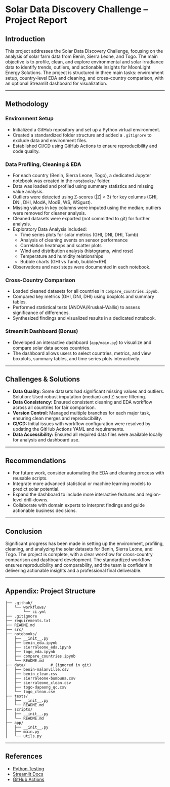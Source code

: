 # Solar Data Discovery Challenge – Project Report

## Introduction

This project addresses the Solar Data Discovery Challenge, focusing on the analysis of solar farm data from Benin, Sierra Leone, and Togo. The main objective is to profile, clean, and explore environmental and solar irradiance data to identify trends, outliers, and actionable insights for MoonLight Energy Solutions. The project is structured in three main tasks: environment setup, country-level EDA and cleaning, and cross-country comparison, with an optional Streamlit dashboard for visualization.

---

## Methodology

### Environment Setup
- Initialized a GitHub repository and set up a Python virtual environment.
- Created a standardized folder structure and added a `.gitignore` to exclude data and environment files.
- Established CI/CD using GitHub Actions to ensure reproducibility and code quality.

### Data Profiling, Cleaning & EDA
- For each country (Benin, Sierra Leone, Togo), a dedicated Jupyter notebook was created in the `notebooks/` folder.
- Data was loaded and profiled using summary statistics and missing value analysis.
- Outliers were detected using Z-scores (|Z| > 3) for key columns (GHI, DNI, DHI, ModA, ModB, WS, WSgust).
- Missing values in key columns were imputed using the median; outliers were removed for cleaner analysis.
- Cleaned datasets were exported (not committed to git) for further analysis.
- Exploratory Data Analysis included:
  - Time series plots for solar metrics (GHI, DNI, DHI, Tamb)
  - Analysis of cleaning events on sensor performance
  - Correlation heatmaps and scatter plots
  - Wind and distribution analysis (histograms, wind rose)
  - Temperature and humidity relationships
  - Bubble charts (GHI vs Tamb, bubble=RH)
- Observations and next steps were documented in each notebook.

### Cross-Country Comparison
- Loaded cleaned datasets for all countries in `compare_countries.ipynb`.
- Compared key metrics (GHI, DNI, DHI) using boxplots and summary tables.
- Performed statistical tests (ANOVA/Kruskal–Wallis) to assess significance of differences.
- Synthesized findings and visualized results in a dedicated notebook.

### Streamlit Dashboard (Bonus)
- Developed an interactive dashboard (`app/main.py`) to visualize and compare solar data across countries.
- The dashboard allows users to select countries, metrics, and view boxplots, summary tables, and time series plots interactively.

---

## Challenges & Solutions
- **Data Quality:** Some datasets had significant missing values and outliers. Solution: Used robust imputation (median) and Z-score filtering.
- **Data Consistency:** Ensured consistent cleaning and EDA workflow across all countries for fair comparison.
- **Version Control:** Managed multiple branches for each major task, ensuring clean merges and reproducibility.
- **CI/CD:** Initial issues with workflow configuration were resolved by updating the GitHub Actions YAML and requirements.
- **Data Accessibility:** Ensured all required data files were available locally for analysis and dashboard use.

---

## Recommendations
- For future work, consider automating the EDA and cleaning process with reusable scripts.
- Integrate more advanced statistical or machine learning models to predict solar potential.
- Expand the dashboard to include more interactive features and region-level drill-downs.
- Collaborate with domain experts to interpret findings and guide actionable business decisions.

---

## Conclusion

Significant progress has been made in setting up the environment, profiling, cleaning, and analyzing the solar datasets for Benin, Sierra Leone, and Togo. The project is complete, with a clear workflow for cross-country comparison and dashboard development. The standardized workflow ensures reproducibility and comparability, and the team is confident in delivering actionable insights and a professional final deliverable.

---

## Appendix: Project Structure

```
├── .github/
│   └── workflows/
│       └── ci.yml
├── .gitignore
├── requirements.txt
├── README.md
├── src/
├── notebooks/
│   ├── __init__.py
│   ├── benin_eda.ipynb
│   ├── sierraleone_eda.ipynb
│   ├── togo_eda.ipynb
│   ├── compare_countries.ipynb
│   └── README.md
├── data/           # (ignored in git)
│   ├── benin-malanville.csv
│   ├── benin_clean.csv
│   ├── sierraleone-bumbuna.csv
│   ├── sierraleone_clean.csv
│   ├── togo-dapaong_qc.csv
│   └── togo_clean.csv
├── tests/
│   ├── __init__.py
│   └── README.md
├── scripts/
│   ├── __init__.py
│   └── README.md
├── app/
│   ├── __init__.py
│   ├── main.py
│   └── utils.py
```

---

## References
- [Python Testing](https://realpython.com/python-testing/)
- [Streamlit Docs](https://docs.streamlit.io/)
- [GitHub Actions](https://docs.github.com/en/actions)
